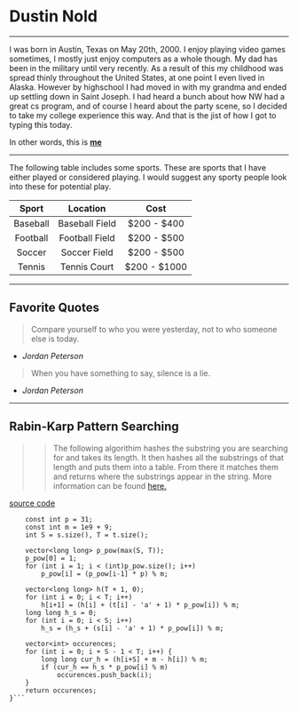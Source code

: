 # Dustin Nold
---
I was born in Austin, Texas on May 20th, 2000. I enjoy playing video games sometimes, I mostly just enjoy computers as a whole though. My dad has been in the military until very recently. As a result of this my childhood was spread thinly throughout the United States, at one point I even lived in Alaska. However by highschool I had moved in with my grandma and ended up settling down in Saint Joseph. I had heard a bunch about how NW had a great cs program, and of course I heard about the party scene, so I decided to take my college experience this way. And that is the jist of how I got to typing this today. 

In other words, this is **[me](DustinNoldPic.jpg)**

---
The following table includes some sports. These are sports that I have either played or considered playing. I would suggest any sporty people look into these for potential play.

| Sport | Location | Cost |
| :---: | :---: | :---: |
| Baseball | Baseball Field | $200 - $400 |
| Football | Football Field | $200 - $500 |
| Soccer | Soccer Field | $200 - $500 |
| Tennis | Tennis Court | $200 - $1000 |

---
## Favorite Quotes

> Compare yourself to who you were yesterday, not to who someone else is today.

- *Jordan Peterson*

> When you have something to say, silence is a lie.

- *Jordan Peterson*

---
## Rabin-Karp Pattern Searching 
>> The following algorithim hashes the substring you are searching for and takes its length. It then hashes all the substrings of that length and puts them into a table. From there it matches them and returns where the substrings appear in the string. More information can be found [here.](https://www.geeksforgeeks.org/rabin-karp-algorithm-for-pattern-searching/)

[source code](https://cp-algorithms.com/string/rabin-karp.html)

```vector<int> rabin_karp(string const& s, string const& t) {
    const int p = 31; 
    const int m = 1e9 + 9;
    int S = s.size(), T = t.size();

    vector<long long> p_pow(max(S, T)); 
    p_pow[0] = 1; 
    for (int i = 1; i < (int)p_pow.size(); i++) 
        p_pow[i] = (p_pow[i-1] * p) % m;

    vector<long long> h(T + 1, 0); 
    for (int i = 0; i < T; i++)
        h[i+1] = (h[i] + (t[i] - 'a' + 1) * p_pow[i]) % m; 
    long long h_s = 0; 
    for (int i = 0; i < S; i++) 
        h_s = (h_s + (s[i] - 'a' + 1) * p_pow[i]) % m; 

    vector<int> occurences;
    for (int i = 0; i + S - 1 < T; i++) { 
        long long cur_h = (h[i+S] + m - h[i]) % m; 
        if (cur_h == h_s * p_pow[i] % m)
            occurences.push_back(i);
    }
    return occurences;
}```

